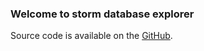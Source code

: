 ### Welcome to storm database explorer

Source code is available on the [GitHub](https://github.com/abidsplanet/Developing-Data-Products).
